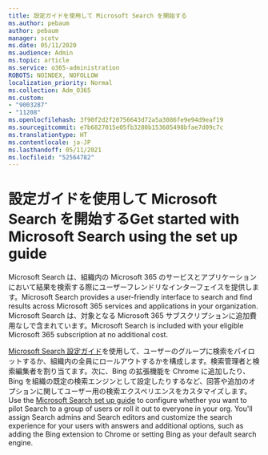 ```yaml
---
title: 設定ガイドを使用して Microsoft Search を開始する
ms.author: pebaum
author: pebaum
manager: scotv
ms.date: 05/11/2020
ms.audience: Admin
ms.topic: article
ms.service: o365-administration
ROBOTS: NOINDEX, NOFOLLOW
localization_priority: Normal
ms.collection: Adm_O365
ms.custom:
- "9003287"
- "11208"
ms.openlocfilehash: 3f90f2d2f20756643d72a5a3086fe9e94d9eaf19
ms.sourcegitcommit: e7b6827015e05fb3280b153605498bfae7d09c7c
ms.translationtype: HT
ms.contentlocale: ja-JP
ms.lasthandoff: 05/11/2021
ms.locfileid: "52564782"
---
```

# <a name="get-started-with-microsoft-search-using-the-set-up-guide"></a><span data-ttu-id="f4f57-102">設定ガイドを使用して Microsoft Search を開始する</span><span class="sxs-lookup"><span data-stu-id="f4f57-102">Get started with Microsoft Search using the set up guide</span></span>

<span data-ttu-id="f4f57-103">Microsoft Search‎ は、組織内の Microsoft 365 のサービスとアプリケーションにおいて結果を検索する際にユーザーフレンドリなインターフェイスを提供します。</span><span class="sxs-lookup"><span data-stu-id="f4f57-103">Microsoft Search provides a user-friendly interface to search and find results across Microsoft 365 services and applications in your organization.</span></span> <span data-ttu-id="f4f57-104">Microsoft Search は、対象となる Microsoft 365 サブスクリプションに追加費用なしで含まれています。</span><span class="sxs-lookup"><span data-stu-id="f4f57-104">Microsoft Search is included with your eligible Microsoft 365 subscription at no additional cost.</span></span> 

<span data-ttu-id="f4f57-105">[Microsoft Search 設定ガイド](https://go.microsoft.com/fwlink/?linkid=2156919)を使用して、ユーザーのグループに検索をパイロットするか、組織内の全員にロールアウトするかを構成します。検索管理者と検索編集者を割り当てます。次に、Bing の拡張機能を Chrome に追加したり、Bing を組織の既定の検索エンジンとして設定したりするなど、回答や追加のオプションに関してユーザー用の検索エクスペリエンスをカスタマイズします。</span><span class="sxs-lookup"><span data-stu-id="f4f57-105">Use the [Microsoft Search set up guide](https://go.microsoft.com/fwlink/?linkid=2156919) to configure whether you want to pilot Search to a group of users or roll it out to everyone in your org. You'll assign Search admins and Search editors and customize the search experience for your users with answers and additional options, such as adding the Bing extension to Chrome or setting Bing as your default search engine.</span></span>